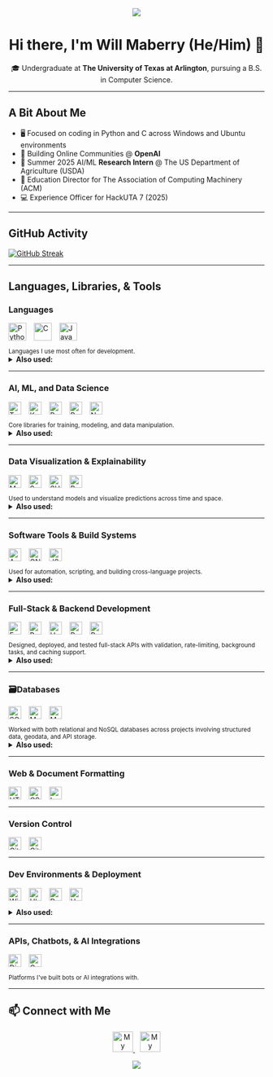 <p align="center">
  <img src="https://capsule-render.vercel.app/api?type=waving&color=gradient&height=75&section=header" />
</p>

<h1 align="center">Hi there, I'm Will Maberry (He/Him) 👋</h1>

<p align="center">
  🎓 Undergraduate at <b>The University of Texas at Arlington</b>, pursuing a B.S. in Computer Science.
</p>

---

## **A Bit About Me**
- 🖥️ Focused on coding in Python and C across Windows and Ubuntu environments
- 🤖 Building Online Communities @ **OpenAI**
- 🚜 Summer 2025 AI/ML **Research Intern** @ The US Department of Agriculture (USDA)
- 🍎 Education Director for The Association of Computing Machinery (ACM)
- 💻 Experience Officer for HackUTA 7 (2025)
---

## GitHub Activity

[![GitHub Streak](https://streak-stats.vercel.app?user=dinosaur-oatmeal&hide-border=true)](https://git.io/streak-stats)

---

## Languages, Libraries, & Tools

### **Languages**
<p style="display: flex; flex-wrap: wrap; gap: 15px;">
  <img src="https://img.shields.io/badge/Python-%233776AB.svg?style=flat&logo=python&logoColor=ffdd54" style="height: 35px;" alt="Python"/>
  <img src="https://img.shields.io/badge/C-%2300599C.svg?style=flat&logo=c&logoColor=white" style="height: 35px;" alt="C"/>
  <img src="https://img.shields.io/badge/Java-%23ED8B00.svg?style=flat&logo=openjdk&logoColor=white" style="height: 35px;" alt="Java"/>
</p>
<sub>Languages I use most often for development.</sub>

<details>
<summary><strong>Also used:</strong></summary>

Elm, Scala, JavaScript

</details>

---

### **AI, ML, and Data Science**
<p style="display: flex; flex-wrap: wrap; gap: 15px;">
  <img src="https://img.shields.io/badge/TensorFlow-%23FF6F00.svg?style=flat&logo=tensorflow&logoColor=white" style="height: 25px;" alt="TensorFlow"/>
  <img src="https://img.shields.io/badge/Keras-FF0000?style=flat&logo=keras&logoColor=white" style="height: 25px;" alt="Keras"/>
  <img src="https://img.shields.io/badge/PyTorch-%23EE4C2C.svg?style=flat&logo=pytorch&logoColor=white" style="height: 25px;" alt="PyTorch"/>
  <img src="https://img.shields.io/badge/Pandas-%23150458.svg?style=flat&logo=pandas&logoColor=white" style="height: 25px;" alt="Pandas"/>
  <img src="https://img.shields.io/badge/NumPy-%23013243.svg?style=flat&logo=numpy&logoColor=white" style="height: 25px;" alt="NumPy"/>
</p>
<sub>Core libraries for training, modeling, and data manipulation.</sub>

<details>
<summary><strong>Also used:</strong></summary>

Scikit-learn | AutoGluon | OpenCV | MediaPipe

</details>

---

### **Data Visualization & Explainability**
<p style="display: flex; flex-wrap: wrap; gap: 15px;">
  <img src="https://img.shields.io/badge/Matplotlib-%230076A8.svg?style=flat&logo=python&logoColor=white" style="height: 25px;" alt="Matplotlib"/>
  <img src="https://img.shields.io/badge/Seaborn-%2300CED1.svg?style=flat&logo=python&logoColor=white" style="height: 25px;" alt="Seaborn"/>
  <img src="https://img.shields.io/badge/SHAP-%23FFDD00.svg?style=flat&logo=plotly&logoColor=black" style="height: 25px;" alt="SHAP"/>
  <img src="https://img.shields.io/badge/PDP-%23F7DF1E.svg?style=flat&logo=python&logoColor=black" style="height: 25px;" alt="Partial Dependence"/>
</p>
<sub>Used to understand models and visualize predictions across time and space.</sub>

<details>
<summary><strong>Also used:</strong></summary>

TSNE | ConfusionMatrixDisplay | IPyWidgets | ImageIO  
**Geospatial**: GeoPandas | Shapely | Geemap

</details>

---

### **Software Tools & Build Systems**
<p style="display: flex; flex-wrap: wrap; gap: 15px;">
  <img src="https://img.shields.io/badge/Apache%20Maven-%23C71A36.svg?style=flat&logo=apachemaven&logoColor=white" style="height: 25px;" alt="Apache Maven"/>
  <img src="https://img.shields.io/badge/GNU%20Bash-%234EAA25.svg?style=flat&logo=gnubash&logoColor=white" style="height: 25px;" alt="GNU Bash"/>
  <img src="https://img.shields.io/badge/JSON-%23000000.svg?style=flat&logo=json&logoColor=white" style="height: 25px;" alt="JSON"/>
</p>
<sub>Used for automation, scripting, and building cross-language projects.</sub>

<details>
<summary><strong>Also used:</strong></summary>

Tkinter | JUnit | JFlex | CUP | AWT | Swing  
GCC | GDB | GitHub Actions | GitHub Pages
</details>

---

### **Full-Stack & Backend Development**
<p style="display: flex; flex-wrap: wrap; gap: 15px;">
  <img src="https://img.shields.io/badge/FastAPI-%23009688.svg?style=flat&logo=fastapi&logoColor=white" style="height: 25px;" alt="FastAPI"/>
  <img src="https://img.shields.io/badge/Pydantic-%2300B4CC.svg?style=flat&logo=pydantic&logoColor=white" style="height: 25px;" alt="Pydantic"/>
  <img src="https://img.shields.io/badge/Uvicorn-%23000000.svg?style=flat&logo=uvicorn&logoColor=white" style="height: 25px;" alt="Uvicorn"/>
  <img src="https://img.shields.io/badge/Redis-%23DC382D.svg?style=flat&logo=redis&logoColor=white" style="height: 25px;" alt="Redis"/>
  <img src="https://img.shields.io/badge/Postman-%23FF6C37.svg?style=flat&logo=postman&logoColor=white" style="height: 25px;" alt="Postman"/>
</p>
<sub>Designed, deployed, and tested full-stack APIs with validation, rate-limiting, background tasks, and caching support.</sub>

<details>
<summary><strong>Also used:</strong></summary>

SlowAPI | Cookie-based auth | Session storage | HTTP headers  
OAuth2 | JWT | Dotenv
</details>

---

### **🗃Databases**
<p style="display: flex; flex-wrap: wrap; gap: 15px;">
  <img src="https://img.shields.io/badge/SQLite-%23003B57.svg?style=flat&logo=sqlite&logoColor=white" style="height: 25px;" alt="SQLite"/>
  <img src="https://img.shields.io/badge/MySQL-%234479A1.svg?style=flat&logo=mysql&logoColor=white" style="height: 25px;" alt="MySQL"/>
  <img src="https://img.shields.io/badge/MongoDB-%2347A248.svg?style=flat&logo=mongodb&logoColor=white" style="height: 25px;" alt="MongoDB"/>
</p>
<sub>Worked with both relational and NoSQL databases across projects involving structured data, geodata, and API storage.</sub>

<details>
<summary><strong>Also used:</strong></summary>

SQLAlchemy | JSON | Environment-configured connections
</details>

---

### **Web & Document Formatting**
<p style="display: flex; flex-wrap: wrap; gap: 15px;">
  <img src="https://img.shields.io/badge/HTML-%23E34F26.svg?style=flat&logo=html5&logoColor=white" style="height: 25px;" alt="HTML"/>
  <img src="https://img.shields.io/badge/CSS-%231572B6.svg?style=flat&logo=css3&logoColor=white" style="height: 25px;" alt="CSS"/>
  <img src="https://img.shields.io/badge/LaTeX-%23008080.svg?style=flat&logo=latex&logoColor=white" style="height: 25px;" alt="LaTeX"/>
</p>

---

### **Version Control**
<p style="display: flex; flex-wrap: wrap; gap: 15px;">
  <img src="https://img.shields.io/badge/GitHub-%2312100E.svg?style=flat&logo=github&logoColor=white" style="height: 25px;" alt="GitHub"/>
  <img src="https://img.shields.io/badge/GIT-E44C30?style=flat&logo=git&logoColor=white" style="height: 25px;" alt="Git"/>
</p>

---

### **Dev Environments & Deployment**
<p style="display: flex; flex-wrap: wrap; gap: 15px;">
  <img src="https://img.shields.io/badge/Windows-%230078D6.svg?style=flat&logo=windows&logoColor=white" style="height: 25px;" alt="Windows"/>
  <img src="https://img.shields.io/badge/Ubuntu-E95420?style=flat&logo=ubuntu&logoColor=white" style="height: 25px;" alt="Ubuntu"/>
  <img src="https://img.shields.io/badge/Docker-%230db7ed.svg?style=flat&logo=docker&logoColor=white" style="height: 25px;" alt="Docker"/>
  <img src="https://img.shields.io/badge/Heroku-%23430098.svg?style=flat&logo=heroku&logoColor=white" style="height: 25px;" alt="Heroku"/>
</p>

<details>
<summary><strong>Also used:</strong></summary>

VirtualBox | VS Code | Jupyter | IDLE | JGrasp

</details>

---

### **APIs, Chatbots, & AI Integrations**
<p style="display: flex; flex-wrap: wrap; gap: 15px;">
  <img src="https://img.shields.io/badge/Discord.py-%237289DA.svg?style=flat&logo=discord&logoColor=white" style="height: 25px;" alt="Discord.py"/>
  <img src="https://img.shields.io/badge/OpenAI_API-%231A1A1A.svg?style=flat&logo=openai&logoColor=white" style="height: 25px;" alt="OpenAI API"/>
</p>
<sub>Platforms I've built bots or AI integrations with.</sub>

---

## 📫 Connect with Me

<div style="text-align: center; margin-top: 20px;">
  <a href="https://dinosaur-oatmeal.github.io/" target="_blank">
    <img src="https://img.shields.io/badge/🌐%20My%20Website-%234285F4.svg?&style=flat" alt="My Website" style="height: 40px;"/>
  </a>

  <a href="https://www.linkedin.com/in/will-maberry/" target="_blank">
    <img src="https://img.shields.io/badge/LinkedIn-%230077B5.svg?style=flat&logo=linkedin&logoColor=white" alt="My LinkedIn" style="height: 40px; margin-left: 10px;"/>
  </a>
</div>

<p align="center">
  <img src="https://capsule-render.vercel.app/api?type=waving&color=gradient&height=75&section=footer"/>
</p>
